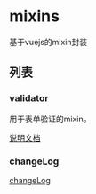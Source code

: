 # mixins

基于vuejs的mixin封装

## 列表

### validator

用于表单验证的mixin。

[说明文档](https://github.com/rubyisapm/ct-mixins/blob/master/src/js/mixins/readme.md)

### changeLog

[changeLog](https://github.com/ct-adc/adc-mixins/blob/master/changelog.md)